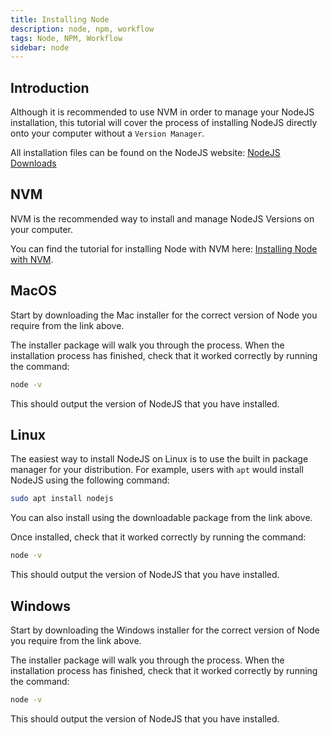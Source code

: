 ```yaml
---
title: Installing Node
description: node, npm, workflow
tags: Node, NPM, Workflow
sidebar: node
---
```


## Introduction

Although it is recommended to use NVM in order to manage your NodeJS installation, this tutorial will cover the process of installing NodeJS directly onto your computer without a `Version Manager`.

All installation files can be found on the NodeJS website: [NodeJS Downloads](https://nodejs.org/en/download/)

## NVM

NVM is the recommended way to install and manage NodeJS Versions on your computer.

You can find the tutorial for installing Node with NVM here: [Installing Node with NVM](https://noroff-content.gitlab.io/feu/node/installing-nvm.html).

## MacOS

Start by downloading the Mac installer for the correct version of Node you require from the link above.

The installer package will walk you through the process. When the installation process has finished, check that it worked correctly by running the command:

```bash
node -v
```

This should output the version of NodeJS that you have installed.

## Linux

The easiest way to install NodeJS on Linux is to use the built in package manager for your distribution. For example, users with `apt` would install NodeJS using the following command:

```bash
sudo apt install nodejs
```

You can also install using the downloadable package from the link above.

Once installed, check that it worked correctly by running the command:

```bash
node -v
```

This should output the version of NodeJS that you have installed.

## Windows

Start by downloading the Windows installer for the correct version of Node you require from the link above.

The installer package will walk you through the process. When the installation process has finished, check that it worked correctly by running the command:

```bash
node -v
```

This should output the version of NodeJS that you have installed.
